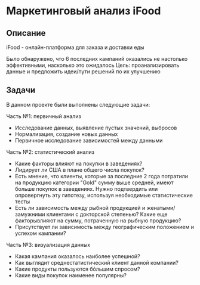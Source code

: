 # Маркетинговый анализ iFood

## Описание

iFood - онлайн-платформа для заказа и доставки еды

Было обнаружено, что 6 последних кампаний оказались не настолько эффективными, насколько это ожидалось
Цель: проанализировать данные и предложить идеи/пути решений по их улучшению

## Задачи

В данном проекте были выполнены следующие задачи:

Часть №1: первичный анализ
- Исследование данных, выявление пустых значений, выбросов
- Нормализация, создание новых данных
- Первичное исследование зависимостей между данными

Часть №2: статистический анализ
- Какие факторы влияют на покупки в заведениях?
- Лидирует ли США в плане общего числа покупок?
- Есть мнение, что клиенты, которые за последние 2 года потратили на продукцию категории "Gold" сумму выше средней, имеют больше покупок в заведениях. Нужно подтвердить или опровергнуть эту гипотезу, используя необходимые статистические тесты
- Есть ли зависимость между рыбной продукцией и женатыми/замужними клиентами с докторской степенью? Какие еще факторывлияют на сумму, потраченную на рыбную продукцию?
- Присутствует ли зависимость между географическим положением и успехом кампании?

Часть №3: визуализация данных
- Какая кампания оказалось наиболее успешной?
- Как выглядит среднестатистический клиент данной компании?
- Какие продукты пользуются бóльшим спросом?
- Какие виды покупок наименее популярны?
